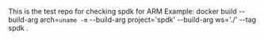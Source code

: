 This is the test repo for checking spdk for ARM
Example:
docker build --build-arg arch=`uname -m` --build-arg project='spdk' --build-arg ws='./' --tag spdk .
